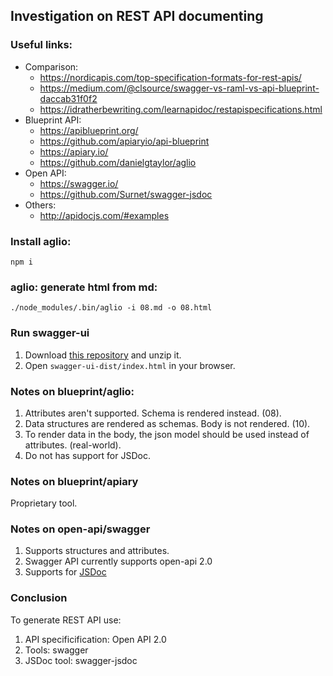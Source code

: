 ## Investigation on REST API documenting

### Useful links:
* Comparison:
    * https://nordicapis.com/top-specification-formats-for-rest-apis/
    * https://medium.com/@clsource/swagger-vs-raml-vs-api-blueprint-daccab31f0f2
    * https://idratherbewriting.com/learnapidoc/restapispecifications.html
* Blueprint API:
    * https://apiblueprint.org/
    * https://github.com/apiaryio/api-blueprint
    * https://apiary.io/
    * https://github.com/danielgtaylor/aglio
* Open API:
    * https://swagger.io/
    * https://github.com/Surnet/swagger-jsdoc 
* Others:
    * http://apidocjs.com/#examples

### Install aglio:
```
npm i
```
### aglio: generate html from md:
```
./node_modules/.bin/aglio -i 08.md -o 08.html
```

### Run swagger-ui
1. Download [this repository](https://github.com/iurii-kyrylenko/rest-api-doc/archive/master.zip) and unzip it.
2. Open `swagger-ui-dist/index.html` in your browser.

### Notes on blueprint/aglio:
1. Attributes aren't supported. Schema is rendered instead. (08).
2. Data structures are rendered as schemas. Body is not rendered. (10).
3. To render data in the body, the json model should be used instead of attributes. (real-world).
4. Do not has support for JSDoc.

### Notes on blueprint/apiary
Proprietary tool.

### Notes on open-api/swagger
1. Supports structures and attributes.
2. Swagger API currently supports open-api 2.0 
3. Supports for [JSDoc](https://github.com/Surnet/swagger-jsdoc)

### Conclusion
To generate REST API use:
1. API specificification: Open API 2.0
2. Tools: swagger
3. JSDoc tool: swagger-jsdoc
